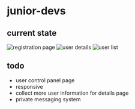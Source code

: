 # junior-devs

## current state

![registration page](https://i.imgur.com/Chp6MO3.png?1)
![user details](https://i.imgur.com/YKEbZCk.png?1)
![user list](https://i.imgur.com/AUmWgT9.png?1)

## todo
- user control panel page
- responsive
- collect more user information for details page
- private messaging system
